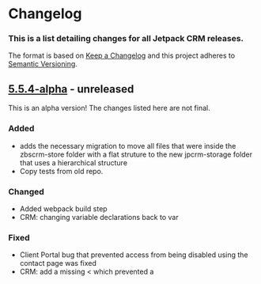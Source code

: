 # Changelog

### This is a list detailing changes for all Jetpack CRM releases.

The format is based on [Keep a Changelog](https://keepachangelog.com/en/1.0.0/)
and this project adheres to [Semantic Versioning](https://semver.org/spec/v2.0.0.html).

## [5.5.4-alpha] - unreleased

This is an alpha version! The changes listed here are not final.

### Added
- adds the necessary migration to move all files that were inside the zbscrm-store folder with a flat struture to the new jpcrm-storage folder that uses a hierarchical structure
- Copy tests from old repo.

### Changed
- Added webpack build step
- CRM: changing variable declarations back to var

### Fixed
- Client Portal bug that prevented access from being disabled using the contact page was fixed
- CRM: add a missing < which prevented a <script> tag from being opened.
- CRM: Adding a JS function to a list of exports so that it can be called outside the bundle it was declared in.
- CRM:  allows custom profile pictures to be shown in the dashboard.
- CRM: Escaping an invoice ID in ZeroBSCRM.admin.invoicebuilder.js
- CRM: Fix avatar getting removed when saving a contact
- CRM: Fixes a contact fild issue when a Woo order subscription is updated.
- CRM: Fix escape in contact list filters
- CRM: Fixing minor admin only issue on placeholder fields.
- CRM: fix issue  where exporting contacts shows "County" when it should show "State".
- CRM:  fix the escape used in the "Bundle holder" notification when uploading files to a contact

## 5.5.3 - 2023-01-26

- Fixed: CRM no longer breaks WordPress sites running on PHP 7.2
- Fixed: HTML escaped code in contact list filters for segments

## 5.5.2 - 2023-01-25

- Fixed: Custom profile images are now shown in the Latest Contacts dashboard
- Fixed: Potential XSS in the Custom Fields setting page
- Fixed: Custom profile pictures are no longer removed when updating contacts
- Fixed: Potential XSS in invoices with manual input references
- Fixed: Code snippet was removed from the top of the Forms new/edit page
- Fixed: Remove HTML code in the "Bundle holder" notification when uploading files to a contact
- Fixed: HTML escaped code in contact list filters for segments
- Fixed: Improved security regarding filenames for uploaded files
- Fixed: The creation date for contacts is updated on any WooCommerce subscription event
- Improved: Added translation for contact fields when exporting contacts
- Improved: Added Invoice Status to PDF Invoice template
- Added: Export Segments to .CSV
- Added: WooCommerce order status mapping to transaction status
- Added: WooCommerce order status mapping to invoice status

## 5.5.1 - 2022-12-16

- Fixed: Inline field editing no longer prevents listings from being displayed
- Improved: Security around phone numbers viewing
- Improved: Added a migration to remove outdated AKA lines

[5.5.4-alpha]: https://github.com/Automattic/zero-bs-crm/compare/v5.5.3...v5.5.4-alpha
